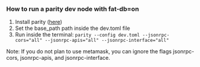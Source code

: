 ### How to run a parity dev node with fat-db=on

1. Install parity ([here](https://wiki.parity.io/Setup))
1. Set the base_path path inside the dev.toml file
2. Run inside the terminal:
`parity --config dev.toml --jsonrpc-cors="all" --jsonrpc-apis="all" --jsonrpc-interface="all"`

Note: If you do not plan to use metamask, you can ignore the flags jsonrpc-cors, jsonrpc-apis, and jsonrpc-interface.
